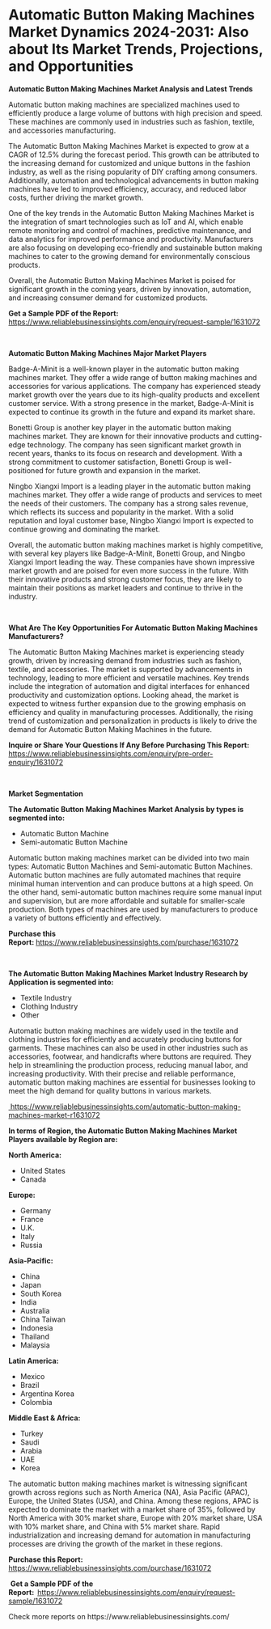 <p><h1>Automatic Button Making Machines Market Dynamics 2024-2031: Also about Its Market Trends, Projections, and Opportunities</h1></p><p><strong>Automatic Button Making Machines Market Analysis and Latest Trends</strong></p>
<p><p>Automatic button making machines are specialized machines used to efficiently produce a large volume of buttons with high precision and speed. These machines are commonly used in industries such as fashion, textile, and accessories manufacturing.</p><p>The Automatic Button Making Machines Market is expected to grow at a CAGR of 12.5% during the forecast period. This growth can be attributed to the increasing demand for customized and unique buttons in the fashion industry, as well as the rising popularity of DIY crafting among consumers. Additionally, automation and technological advancements in button making machines have led to improved efficiency, accuracy, and reduced labor costs, further driving the market growth.</p><p>One of the key trends in the Automatic Button Making Machines Market is the integration of smart technologies such as IoT and AI, which enable remote monitoring and control of machines, predictive maintenance, and data analytics for improved performance and productivity. Manufacturers are also focusing on developing eco-friendly and sustainable button making machines to cater to the growing demand for environmentally conscious products.</p><p>Overall, the Automatic Button Making Machines Market is poised for significant growth in the coming years, driven by innovation, automation, and increasing consumer demand for customized products.</p></p>
<p><strong>Get a Sample PDF of the Report:&nbsp;</strong> <a href="https://www.reliablebusinessinsights.com/enquiry/request-sample/1631072">https://www.reliablebusinessinsights.com/enquiry/request-sample/1631072</a></p>
<p>&nbsp;</p>
<p><strong>Automatic Button Making Machines Major Market Players</strong></p>
<p><p>Badge-A-Minit is a well-known player in the automatic button making machines market. They offer a wide range of button making machines and accessories for various applications. The company has experienced steady market growth over the years due to its high-quality products and excellent customer service. With a strong presence in the market, Badge-A-Minit is expected to continue its growth in the future and expand its market share.</p><p>Bonetti Group is another key player in the automatic button making machines market. They are known for their innovative products and cutting-edge technology. The company has seen significant market growth in recent years, thanks to its focus on research and development. With a strong commitment to customer satisfaction, Bonetti Group is well-positioned for future growth and expansion in the market.</p><p>Ningbo Xiangxi Import is a leading player in the automatic button making machines market. They offer a wide range of products and services to meet the needs of their customers. The company has a strong sales revenue, which reflects its success and popularity in the market. With a solid reputation and loyal customer base, Ningbo Xiangxi Import is expected to continue growing and dominating the market.</p><p>Overall, the automatic button making machines market is highly competitive, with several key players like Badge-A-Minit, Bonetti Group, and Ningbo Xiangxi Import leading the way. These companies have shown impressive market growth and are poised for even more success in the future. With their innovative products and strong customer focus, they are likely to maintain their positions as market leaders and continue to thrive in the industry.</p></p>
<p>&nbsp;</p>
<p><strong>What Are The Key Opportunities For Automatic Button Making Machines Manufacturers?</strong></p>
<p><p>The Automatic Button Making Machines market is experiencing steady growth, driven by increasing demand from industries such as fashion, textile, and accessories. The market is supported by advancements in technology, leading to more efficient and versatile machines. Key trends include the integration of automation and digital interfaces for enhanced productivity and customization options. Looking ahead, the market is expected to witness further expansion due to the growing emphasis on efficiency and quality in manufacturing processes. Additionally, the rising trend of customization and personalization in products is likely to drive the demand for Automatic Button Making Machines in the future.</p></p>
<p><strong>Inquire or Share Your Questions If Any Before Purchasing This Report:</strong> <a href="https://www.reliablebusinessinsights.com/enquiry/pre-order-enquiry/1631072">https://www.reliablebusinessinsights.com/enquiry/pre-order-enquiry/1631072</a></p>
<p>&nbsp;</p>
<p><strong>Market Segmentation</strong></p>
<p><strong>The Automatic Button Making Machines Market Analysis by types is segmented into:</strong></p>
<p><ul><li>Automatic Button Machine</li><li>Semi-automatic Button Machine</li></ul></p>
<p><p>Automatic button making machines market can be divided into two main types: Automatic Button Machines and Semi-automatic Button Machines. Automatic button machines are fully automated machines that require minimal human intervention and can produce buttons at a high speed. On the other hand, semi-automatic button machines require some manual input and supervision, but are more affordable and suitable for smaller-scale production. Both types of machines are used by manufacturers to produce a variety of buttons efficiently and effectively.</p></p>
<p><strong>Purchase this Report:&nbsp;</strong><a href="https://www.reliablebusinessinsights.com/purchase/1631072">https://www.reliablebusinessinsights.com/purchase/1631072</a></p>
<p>&nbsp;</p>
<p><strong>The Automatic Button Making Machines Market Industry Research by Application is segmented into:</strong></p>
<p><ul><li>Textile Industry</li><li>Clothing Industry</li><li>Other</li></ul></p>
<p><p>Automatic button making machines are widely used in the textile and clothing industries for efficiently and accurately producing buttons for garments. These machines can also be used in other industries such as accessories, footwear, and handicrafts where buttons are required. They help in streamlining the production process, reducing manual labor, and increasing productivity. With their precise and reliable performance, automatic button making machines are essential for businesses looking to meet the high demand for quality buttons in various markets.</p></p>
<p><a href="https://www.reliablebusinessinsights.com/automatic-button-making-machines-market-r1631072">&nbsp;https://www.reliablebusinessinsights.com/automatic-button-making-machines-market-r1631072</a></p>
<p><strong>In terms of Region, the Automatic Button Making Machines Market Players available by Region are:</strong></p>
<p>
    <p> <strong> North America: </strong>
        <ul>
            <li>United States</li>
            <li>Canada</li>
        </ul>
        </p> 
    <p> <strong> Europe: </strong>
        <ul>
            <li>Germany</li>
            <li>France</li>
            <li>U.K.</li>
            <li>Italy</li>
            <li>Russia</li>
        </ul>
        </p> 
    <p> <strong> Asia-Pacific: </strong>
        <ul>
            <li>China</li>
            <li>Japan</li>
            <li>South Korea</li>
            <li>India</li>
            <li>Australia</li>
            <li>China Taiwan</li>
            <li>Indonesia</li>
            <li>Thailand</li>
            <li>Malaysia</li>
        </ul>
        </p> 
    <p> <strong> Latin America: </strong>
        <ul>
            <li>Mexico</li>
            <li>Brazil</li>
            <li>Argentina Korea</li>
            <li>Colombia</li>
        </ul>
        </p> 
    <p> <strong> Middle East & Africa: </strong>
        <ul>
            <li>Turkey</li>
            <li>Saudi</li>
            <li>Arabia</li>
            <li>UAE</li>
            <li>Korea</li>
        </ul>
    </p>
    </p>
<p><p>The automatic button making machines market is witnessing significant growth across regions such as North America (NA), Asia Pacific (APAC), Europe, the United States (USA), and China. Among these regions, APAC is expected to dominate the market with a market share of 35%, followed by North America with 30% market share, Europe with 20% market share, USA with 10% market share, and China with 5% market share. Rapid industrialization and increasing demand for automation in manufacturing processes are driving the growth of the market in these regions.</p></p>
<p><strong>Purchase this Report: </strong><a href="https://www.reliablebusinessinsights.com/purchase/1631072">https://www.reliablebusinessinsights.com/purchase/1631072</a></p>
<p>&nbsp;<strong>Get a Sample PDF of the Report:&nbsp;&nbsp;</strong><a href="https://www.reliablebusinessinsights.com/enquiry/request-sample/1631072">https://www.reliablebusinessinsights.com/enquiry/request-sample/1631072</a></p>
<p><strong></strong></p>
<p>Check more reports on https://www.reliablebusinessinsights.com/</p>